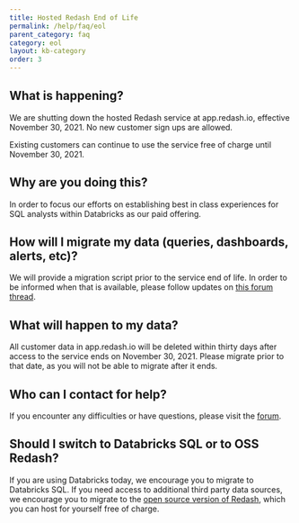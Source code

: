```yaml
---
title: Hosted Redash End of Life
permalink: /help/faq/eol
parent_category: faq
category: eol
layout: kb-category
order: 3
---
```


## What is happening?

We are shutting down the hosted Redash service at app.redash.io, effective
November 30, 2021. No new customer sign ups are allowed.

Existing customers can continue to use the service free of charge until November
30, 2021.

## Why are you doing this?

In order to focus our efforts on establishing best in class experiences for SQL
analysts within Databricks as our paid offering.

## How will I migrate my data (queries, dashboards, alerts, etc)?

We will provide a migration script prior to the service end of life. In order to
be informed when that is available, please follow updates on
[this forum thread](https://discuss.redash.io/t/updated-migration-script/8755).

## What will happen to my data?

All customer data in app.redash.io will be deleted within thirty days after
access to the service ends on November 30, 2021. Please migrate prior to that
date, as you will not be able to migrate after it ends.

## Who can I contact for help?

If you encounter any difficulties or have questions, please visit the
[forum](https://discuss.redash.io/).

## Should I switch to Databricks SQL or to OSS Redash?

If you are using Databricks today, we encourage you to migrate to Databricks
SQL. If you need access to additional third party data sources, we encourage you
to migrate to the
[open source version of Redash](https://redash.io/help/open-source/setup), which
you can host for yourself free of charge.
